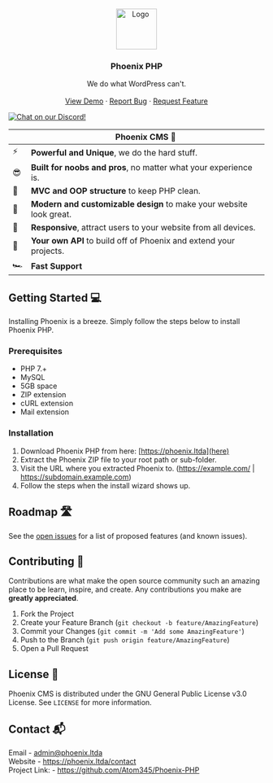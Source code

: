 <!-- PROJECT LOGO -->
<br />
<p align="center">
  <a href="https://phoenix.ltda">
    <img src="https://cdn.discordapp.com/attachments/696883408168681482/793637431127703602/phoenix_1.png" alt="Logo" width="80" height="80">
  </a>

  <h3 align="center">Phoenix PHP</h3>

  <p align="center">
    We do what WordPress can't.
    <br />
    <br />
    <a href="https://phoenix.ltda/demo">View Demo</a>
    ·
    <a href="https://github.com/AtomDev345/Phoenix-CMS/issues">Report Bug</a>
    ·
    <a href="https://github.com/AtomDev345/Phoenix-CMS/issues">Request Feature</a>
  </p>
   <a href="https://discord.gg/nmJ76hN">
        <img src="https://discordapp.com/api/guilds/748441865002680410/widget.png?style=shield" alt="Chat on our Discord!">
    </a>
</p>

|  | Phoenix CMS 🚀 |
| - | ------------ |
| ⚡ | **Powerful and Unique**, we do the hard stuff. |
| 😎 | **Built for noobs and pros**, no matter what your experience is. |
| 🧹 | **MVC and OOP structure** to keep PHP clean. |
| 🎨 | **Modern and customizable design** to make your website look great. |
| 📱 | **Responsive**, attract users to your website from all devices. |
| 🔌 | **Your own API** to build off of Phoenix and extend your projects. |
| 🏎️ | **Fast Support** |

<!-- GETTING STARTED -->
## Getting Started 💻

Installing Phoenix is a breeze. Simply follow the steps below to install Phoenix PHP.

### Prerequisites
* PHP 7.+
* MySQL 
* 5GB space
* ZIP extension
* cURL extension
* Mail extension

### Installation

1. Download Phoenix PHP from here: [https://phoenix.ltda](here)
2. Extract the Phoenix ZIP file to your root path or sub-folder.
3. Visit the URL where you extracted Phoenix to. (https://example.com/ | https://subdomain.example.com)
4. Follow the steps when the install wizard shows up.

<!-- ROADMAP -->
## Roadmap 🛣️

See the [open issues](https://github.com/Atom345/phoenix-cms/issues) for a list of proposed features (and known issues).

<!-- CONTRIBUTING -->
## Contributing 🤝

Contributions are what make the open source community such an amazing place to be learn, inspire, and create. Any contributions you make are **greatly appreciated**.

1. Fork the Project
2. Create your Feature Branch (`git checkout -b feature/AmazingFeature`)
3. Commit your Changes (`git commit -m 'Add some AmazingFeature'`)
4. Push to the Branch (`git push origin feature/AmazingFeature`)
5. Open a Pull Request

<!-- LICENSE -->
## License 📜

Phoenix CMS is distributed under the GNU General Public License v3.0 License. See `LICENSE` for more information.

<!-- CONTACT -->
## Contact 📬

Email - admin@phoenix.ltda
<br>
Website - https://phoenix.ltda/contact
<br>
Project Link: - https://github.com/Atom345/Phoenix-PHP
